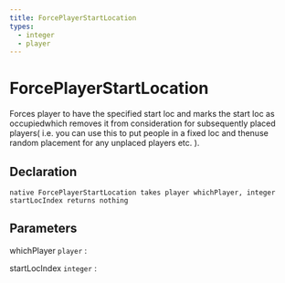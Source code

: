 ```yaml
---
title: ForcePlayerStartLocation
types:
  - integer
  - player
---
```


# ForcePlayerStartLocation
Forces player to have the specified start loc and marks the start loc as occupiedwhich removes it from consideration for subsequently placed players( i.e. you can use this to put people in a fixed loc and thenuse random placement for any unplaced players etc. ).

## Declaration

```jass
native ForcePlayerStartLocation takes player whichPlayer, integer startLocIndex returns nothing 
```

## Parameters
whichPlayer `player`
: 

startLocIndex `integer`
: 
